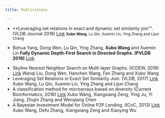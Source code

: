 ```yaml
---
title: Publications

---
```




- **Leveraging set relations in exact and dynamic set similarity join"". (VLDB Journal 2019) [Link](https://link.springer.com/article/10.1007/s00778-018-0529-2)
<small> **Xubo Wang**, Lu Qin, Xuemin Lin, Ying Zhang and Lijun Chang </small>

- Bohua Yang, Dong Wen, Lu Qin, Ying Zhang, **Xubo Wang** and Xuemin Lin
**Fully Dynamic Depth-First Search in Directed Graphs. (PVLDB 2019)** [Link](http://www.vldb.org/pvldb/vol13/p142-yang.pdf)

* Skyline Nearest Neighbor Search on Multi-layer Graphs. (ICDEW, 2019) [Link](https://ieeexplore.ieee.org/document/8750910)
Wanqi Liu, Dong Wen, Hanchen Wang, Fan Zhang and Xubo Wang
* Leveraging Set Relations in Exact Set Similarity Join. (VLDB, 2017) [Link](http://www.vldb.org/pvldb/vol10/p925-wang.pdf)
Xubo Wang, Lu Qin, Xuemin Lin, Ying Zhang and Lijun Chang
* A classification method for microarrays based on diversity (Current Bioinformatics, 2016) [Link](http://www.eurekaselect.com/124039/article)
Xubo Wang, Xiangxiang Zeng, Ying Ju, Yi Jiang, Zhujin Zhang and Wenqiang Chen
* A Bayesian Investment Model for Online P2P Lending. (ICoC, 2013) [Link](https://link.springer.com/chapter/10.1007/978-3-642-53959-6_3)
Xubo Wang, Defu Zhang, Xiangxiang Zeng and Xiaoying Wu
